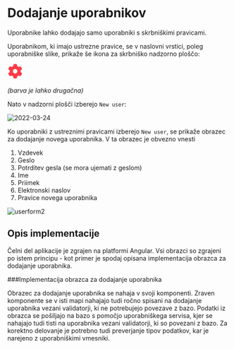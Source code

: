 # Dodajanje uporabnikov

Uporabnike lahko dodajajo samo uporabniki s skrbniškimi pravicami.

Uporabnikom, ki imajo ustrezne pravice, se v naslovni vrstici, poleg uporabniške slike, prikaže še ikona za skrbniško nadzorno ploščo:

![](../media/users_1.png)

*(barva je lahko drugačna)*

Nato v nadzorni plošči izberejo `New user`:

![2022-03-24](https://user-images.githubusercontent.com/24944462/159912339-54992597-39d6-4675-8f65-165dda492cd0.png)

Ko uporabniki z ustreznimi pravicami izberejo  `New user`, se prikaže obrazec za dodajanje novega uporabnika. V ta obrazec je obvezno vnesti 
1. Vzdevek
2. Geslo
3. Potrditev gesla (se mora ujemati z geslom)
4. Ime
5. Priimek
6. Elektronski naslov
7. Pravice novega uporabnika

![userform2](https://user-images.githubusercontent.com/24944462/159921550-d03ca318-4fc2-4168-bfee-d1b44d91e381.png)


## Opis implementacije

Čelni del aplikacije je zgrajen na platformi Angular. Vsi obrazci so zgrajeni po istem principu - kot primer je spodaj opisana implementacija obrazca za dodajanje uporabnika. 

###Implementacija obrazca za dodajanje uporabnika

Obrazec za dodajanje uporabnika se nahaja v svoji komponenti. Zraven komponente se v isti mapi nahajajo tudi ročno spisani na dodajanje uporabnika vezani validatorji, ki ne potrebujejo povezave z bazo. Podatki iz obrazca se pošiljajo na bazo s pomočjo uporabniškega servisa, kjer se nahajajo tudi tisti na uporabnika vezani validatorji, ki so povezani z bazo. Za korektno delovanje je potrebno tudi preverjanje tipov podatkov, kar je narejeno z uporabniškimi vmesniki.
